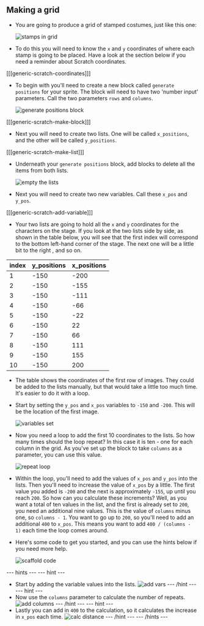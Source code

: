 ## Making a grid

- You are going to produce a grid of stamped costumes, just like this one:

	![stamps in grid](images/stamp_grid.png)
	
- To do this you will need to know the `x` and `y` coordinates of where each stamp is going to be placed. Have a look at the section below if you need a reminder about Scratch coordinates.

[[[generic-scratch-coordinates]]]

- To begin with you'll need to create a new block called `generate positions` for your sprite. The block will need to have two 'number input' parameters. Call the two parameters `rows` and `columns`.

	![generate positions block](images/script_1.svg)

[[[generic-scratch-make-block]]]

- Next you will need to create two lists. One will be called `x_positions`, and the other will be called `y_positions`.

[[[generic-scratch-make-list]]]

- Underneath your `generate positions` block, add blocks to delete all the items from both lists.

	![empty the lists](images/script_2.svg)

- Next you will need to create two new variables. Call these `x_pos` and `y_pos`.

[[[generic-scratch-add-variable]]]

- Your two lists are going to hold all the `x` and `y` coordinates for the characters on the stage. If you look at the two lists side by side, as shown in the table below, you will see that the first index will correspond to the bottom left-hand corner of the stage. The next one will be a little bit to the right , and so on.

|index|y_positions|x_positions|
|-----|-----------|-----------|
|1    |-150       |-200       |
|2    |-150       |-155       |
|3    |-150       |-111       |
|4    |-150       |-66        |
|5    |-150       |-22        |
|6    |-150       |22         |
|7    |-150       |66         |
|8    |-150       |111        |
|9    |-150       |155        |
|10   |-150       |200        |

- The table shows the coordinates of the first row of images. They could be added to the lists manually, but that would take a little too much time. It's easier to do it with a loop.

- Start by setting the `y_pos` and `x_pos` variables to `-150` and `-200`. This will be the location of the first image.

	![variables set](images/script_3.svg)
	
- Now you need a loop to add the first 10 coordinates to the lists. So how many times should the loop repeat? In this case it is ten - one for each column in the grid. As you've set up the block to take `columns` as a parameter, you can use this value.

	![repeat loop](images/script_4.svg)
	
- Within the loop, you'll need to add the values of `x_pos` and `y_pos` into the lists. Then you'll need to increase the value of `x_pos` by a little. The first value you added is `-200` and the next is approximately `-155`, up until you reach `200`. So how can you calculate these increments? Well, as you want a total of ten values in the list, and the first is already set to `200`, you need an additional nine values. This is the value of `columns` minus one, so `columns - 1`. You want to go up to `200`, so you'll need to add an additional `400` to `x_pos`. This means you want to add `400 / (columns - 1)` each time the loop comes around.

- Here's some code to get you started, and you can use the hints below if you need more help.

	![scaffold code](images/script_5.svg)
	
--- hints --- --- hint ---
- Start by adding the variable values into the lists.
    ![add vars](images/script_6.svg)
--- /hint --- --- hint ---
- Now use the `columns` parameter to calculate the number of repeats.
	![add columns](images/script_7.svg)
--- /hint --- --- hint ---
- Lastly you can add in `400` to the calculation, so it calculates the increase in `x_pos` each time.
	![calc distance](images/script_8.svg)
--- /hint --- --- /hints ---
